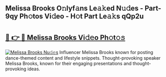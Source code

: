 ## Melissa Brooks O𝚗lyf𝚊ns Le𝚊𝚔ed N𝚞𝚍es - Part-9qy Ph𝚘tos Vi𝚍eo - H𝚘t Part Le𝚊𝚔s qQp2u

# <h2><a href="http://hf2wj6.feru.top/?c=Melissa+Brooks">🔗 👉 🔴 Melissa Brooks Vi𝚍𝚎o Ph𝚘t𝚘𝚜</a></h2>

[![Melissa Brooks Nu𝚍𝚎s](https://i.imgur.com/0TWrTi3.gif)](http://hf2wj6.feru.top/?c=Melissa+Brooks)
Influencer Melissa Brooks known for posting dance-themed content and lifestyle snippets. Thought-provoking speaker Melissa Brooks, known for their engaging presentations and thought-provoking ideas. 
